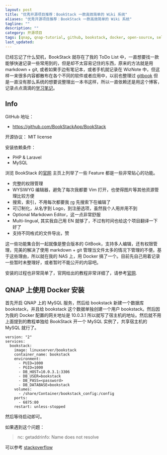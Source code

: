 ```yaml
---
layout: post
title: "优秀开源项目推荐：BookStack 一款高效简单的 Wiki 系统"
aliases: "优秀开源项目推荐：BookStack 一款高效简单的 Wiki 系统"
tagline: ""
description: ""
category: 开源项目
tags: [qnap, qnap-tutorial, github, bookstack, docker, open-source, self-host, wiki, ]
last_updated:
---
```


已经忘记了什么契机，BookStack 就存在了我的 ToDo List 中，一直想要找一款能够快速记录一些常用到的，但是却不太容易记住的东西，原来的方法就是用 markdown + git, 或者如果手边有笔记本，或者手机就记录在 WizNote 中，但这样一来很多内容都散布在各个不同的软件或者应用中，以前也整理过 [gitbook](https://einverne.github.io/gitbook-tutorial/) 但是一直没有那么系统的想要说整理出一本书这样，所以一直依赖还是用这个博客，记录点点滴滴的[学习笔记](/categories.html#学习笔记)。

## Info

GitHub 地址：

- <https://github.com/BookStackApp/BookStack>

开源协议： MIT license

安装依赖条件：

- PHP & Laravel
- MySQL

浏览 BookStack 的[官网](https://www.bookstackapp.com/) 主页上列举了一些 Feature 都是一些非常贴心的功能。

- 完整的权限管理
- WYSIWYG 编辑器，避免了每次我都要 Vim 打开，也使得图片等其他资源管理比较方便
- 搜索，索引，不用每次都要我 [rg](/post/2019/09/ripgrep-recursively-searches-directories-using-regex-pattern.html) 先搜索下在编辑了
- 可订制化，从名字到 Logo，到注册选项，虽然我个人用并用不到
- Optional Markdown Editor，这一点非常舒服
- Multi-lingual, 其实我自己用 EN 就够了，不过有时间也给这个项目翻译一下好了
- 支持不同格式的文件导出，赞

这一些功能集合到一起就像是整合版本的 GitBook，支持多人编辑，还有权限管理，完美的解决了使用 markdown + git 管理当文件太多的情况下管理的不便。基于这些理由，所以就在我的 NAS 上，用 Docker 搞了一个。目前先自己用着记录一些暂时未整理好，或者暂时不能公开的内容吧。

安装的过程也非常简单了，官网给出的教程非常详细了，请参考[官网](https://www.bookstackapp.com/docs/admin/installation/).

## QNAP 上使用 Docker 安装
首先开启 QNAP 上的 MySQL 服务，然后给 bookstack 新建一个数据库 bookstack，并且给 bookstack 这个数据单独创建一个用户 bookstack。然后因为我的 Docker 配置的网关地址是 10.0.3.1 所以就写了宿主机的地址。然后就不用上面提到的教程单独给 BookStack 开一个 MySQL 实例了，共享宿主机的 MySQL 就行了。

	version: "2"
	services:
	  bookstack:
		image: linuxserver/bookstack
		container_name: bookstack
		environment:
		  - PUID=1000
		  - PGID=1000
		  - DB_HOST=10.0.3.1:3306
		  - DB_USER=bookstack
		  - DB_PASS=<password>
		  - DB_DATABASE=bookstack
		volumes:
		  - /share/Container/bookstack_config:/config
		ports:
		  - 6875:80
		restart: unless-stopped

然后等待启动即可。

如果遇到这个问题：

> nc: getaddrinfo: Name does not resolve

可以参考 [stackoverflow](https://stackoverflow.com/questions/54433522/docker-compose-and-postgres-name-does-not-resolve)


